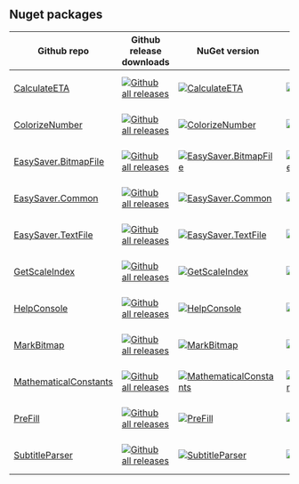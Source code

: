 ## Nuget packages

| Github repo | Github release downloads| NuGet version | Downloads | Stars | Last Commit | Contributers |
| ----------- | ----------------------- | ------------- | --------- | ----- | ----------- | ------------ |
| [CalculateETA](https://github.com/meokullu/CalculateETA) | [![Github all releases](https://img.shields.io/github/downloads/meokullu/CalculateETA/total.svg)](https://GitHub.com/meokullu/CalculateETA/releases/) | [![CalculateETA](https://img.shields.io/nuget/v/CalculateETA.svg)](https://www.nuget.org/packages/CalculateETA/) | [![CalculateETA](https://img.shields.io/nuget/dt/CalculateETA.svg)](https://www.nuget.org/packages/CalculateETA/) | [![GitHub stars](https://img.shields.io/github/stars/meokullu/CalculateETA.svg?style=social&label=Star&maxAge=2592000)](https://GitHub.com/meokullu/CalculateETA/stargazers/) | [![GitHub latest commit](https://badgen.net/github/last-commit/meokullu/CalculateETA)](https://GitHub.com/meokullu/CalculateETA/commit/) | [![GitHub contributors](https://img.shields.io/github/contributors/meokullu/CalculateETA.svg)](https://GitHub.com/meokullu/CalculateETA/graphs/contributors/)
| [ColorizeNumber](https://github.com/meokullu/ColorizeNumber) | [![Github all releases](https://img.shields.io/github/downloads/meokullu/ColorizeNumber/total.svg)](https://GitHub.com/meokullu/ColorizeNumber/releases/) | [![ColorizeNumber](https://img.shields.io/nuget/v/ColorizeNumber.svg)](https://www.nuget.org/packages/ColorizeNumber/) | [![ColorizeNumber](https://img.shields.io/nuget/dt/ColorizeNumber.svg)](https://www.nuget.org/packages/ColorizeNumber/) | [![GitHub stars](https://img.shields.io/github/stars/meokullu/ColorizeNumber.svg?style=social&label=Star&maxAge=2592000)](https://GitHub.com/meokullu/ColorizeNumber/stargazers/) | [![GitHub latest commit](https://badgen.net/github/last-commit/meokullu/ColorizeNumber)](https://GitHub.com/meokullu/ColorizeNumber/commit/) | [![GitHub contributors](https://img.shields.io/github/contributors/meokullu/CalculateETA.svg)](https://GitHub.com/meokullu/CalculateETA/graphs/contributors/)
| [EasySaver.BitmapFile](https://github.com/meokullu/EasySaver.BitmapFile) | [![Github all releases](https://img.shields.io/github/downloads/meokullu/EasySaver/total.svg)](https://GitHub.com/meokullu/EasySaver/releases/) | [![EasySaver.BitmapFile](https://img.shields.io/nuget/v/EasySaver.BitmapFile.svg)](https://www.nuget.org/packages/EasySaver.BitmapFile/) | [![EasySaver.BitmapFile](https://img.shields.io/nuget/dt/EasySaver.BitmapFile.svg)](https://www.nuget.org/packages/EasySaver.BitmapFile/) | [![GitHub stars](https://img.shields.io/github/stars/meokullu/EasySaver.svg?style=social&label=Star&maxAge=2592000)](https://GitHub.com/meokullu/EasySaver/stargazers/) | [![GitHub latest commit](https://badgen.net/github/last-commit/meokullu/EasySaver)](https://GitHub.com/meokullu/EasySaver/commit/) | [![GitHub contributors](https://img.shields.io/github/contributors/meokullu/EasySaver.svg)](https://GitHub.com/meokullu/EasySaver/graphs/contributors/)
| [EasySaver.Common](https:/github.com/meokullu/EasySaver.Common/) | [![Github all releases](https://img.shields.io/github/downloads/meokullu/EasySaver/total.svg)](https://GitHub.com/meokullu/EasySaver/releases/) |[![EasySaver.Common](https://img.shields.io/nuget/v/EasySaver.Common.svg)](https://www.nuget.org/packages/EasySaver.Common/) | [![EasySaver.Common](https://img.shields.io/nuget/dt/EasySaver.Common.svg)](https://www.nuget.org/packages/EasySaver.Common/) | [![GitHub stars](https://img.shields.io/github/stars/meokullu/EasySaver.svg?style=social&label=Star&maxAge=2592000)](https://GitHub.com/meokullu/EasySaver/stargazers/) | [![GitHub latest commit](https://badgen.net/github/last-commit/meokullu/EasySaver)](https://GitHub.com/meokullu/EasySaver/commit/) | [![GitHub contributors](https://img.shields.io/github/contributors/meokullu/EasySaver.svg)](https://GitHub.com/meokullu/EasySaver/graphs/contributors/)
| [EasySaver.TextFile](https://github.com/meokullu/EasySaver.TextFile/) |  [![Github all releases](https://img.shields.io/github/downloads/meokullu/EasySaver/total.svg)](https://GitHub.com/meokullu/EasySaver/releases/) |[![EasySaver.TextFile](https://img.shields.io/nuget/v/EasySaver.TextFile.svg)](https://www.nuget.org/packages/EasySaver.TextFile/) | [![EasySaver.TextFile](https://img.shields.io/nuget/dt/EasySaver.TextFile.svg)](https://www.nuget.org/packages/EasySaver.TextFile/) | [![GitHub stars](https://img.shields.io/github/stars/meokullu/EasySaver.svg?style=social&label=Star&maxAge=2592000)](https://GitHub.com/meokullu/EasySaver/stargazers/) | [![GitHub latest commit](https://badgen.net/github/last-commit/meokullu/EasySaver)](https://GitHub.com/meokullu/EasySaver/commit/) | [![GitHub contributors](https://img.shields.io/github/contributors/meokullu/EasySaver.svg)](https://GitHub.com/meokullu/EasySaver/graphs/contributors/)
| [GetScaleIndex](https://github.com/meokullus/GetScaleIndex/) | [![Github all releases](https://img.shields.io/github/downloads/meokullu/GetScaleIndex/total.svg)](https://GitHub.com/meokullu/GetScaleIndex/releases/) | [![GetScaleIndex](https://img.shields.io/nuget/v/GetScaleIndex.svg)](https://www.nuget.org/packages/GetScaleIndex/) | [![GetScaleIndex](https://img.shields.io/nuget/dt/GetScaleIndex.svg)](https://www.nuget.org/packages/GetScaleIndex/) | [![GitHub stars](https://img.shields.io/github/stars/meokullu/GetScaleIndex.svg?style=social&label=Star&maxAge=2592000)](https://GitHub.com/meokullu/GetScaleIndex/stargazers/) | [![GitHub latest commit](https://badgen.net/github/last-commit/meokullu/GetScaleIndex)](https://GitHub.com/meokullu/GetScaleIndex/commit/) | [![GitHub contributors](https://img.shields.io/github/contributors/meokullu/GetScaleIndex.svg)](https://GitHub.com/meokullu/GetScaleIndex/graphs/contributors/)
| [HelpConsole](https://github.com/meokullu/HelpConsole/) | [![Github all releases](https://img.shields.io/github/downloads/meokullu/HelpConsole/total.svg)](https://GitHub.com/meokullu/HelpConsole/releases/) | [![HelpConsole](https://img.shields.io/nuget/v/HelpConsole.svg)](https://www.nuget.org/packages/HelpConsole/) | [![HelpConsole](https://img.shields.io/nuget/dt/HelpConsole.svg)](https://www.nuget.org/packages/HelpConsole/) | [![GitHub stars](https://img.shields.io/github/stars/meokullu/HelpConsole.svg?style=social&label=Star&maxAge=2592000)](https://GitHub.com/meokullu/HelpConsole/stargazers/) | [![GitHub latest commit](https://badgen.net/github/last-commit/meokullu/HelpConsole)](https://GitHub.com/meokullu/HelpConsole/commit/) | [![GitHub contributors](https://img.shields.io/github/contributors/meokullu/HelpConsole.svg)](https://GitHub.com/meokullu/HelpConsole/graphs/contributors/)
| [MarkBitmap](https://github.com/meokullu/MarkBitmap/) | [![Github all releases](https://img.shields.io/github/downloads/meokullu/MarkBitmap/total.svg)](https://GitHub.com/meokullu/MarkBitmap/releases/) | [![MarkBitmap](https://img.shields.io/nuget/v/MarkBitmap.svg)](https://www.nuget.org/packages/MarkBitmap/) | [![MarkBitmap](https://img.shields.io/nuget/dt/MarkBitmap.svg)](https://www.nuget.org/packages/MarkBitmap/) | [![GitHub stars](https://img.shields.io/github/stars/meokullu/MarkBitmap.svg?style=social&label=Star&maxAge=2592000)](https://GitHub.com/meokullu/MarkBitmap/stargazers/) | [![GitHub latest commit](https://badgen.net/github/last-commit/meokullu/MarkBitmap)](https://GitHub.com/meokullu/MarkBitmap/commit/) | [![GitHub contributors](https://img.shields.io/github/contributors/meokullu/MarkBitmap.svg)](https://GitHub.com/meokullu/MarkBitmap/graphs/contributors/)
| [MathematicalConstants](https://github.com/meokullu/MathematicalConstants/) | [![Github all releases](https://img.shields.io/github/downloads/meokullu/MathematicalConstants/total.svg)](https://GitHub.com/meokullu/MathematicalConstants/releases/) | [![MathematicalConstants](https://img.shields.io/nuget/v/MathematicalConstants.svg)](https://www.nuget.org/packages/MathematicalConstants/) | [![MathematicalConstants](https://img.shields.io/nuget/dt/MathematicalConstants.svg)](https://www.nuget.org/packages/MathematicalConstants/) | [![GitHub stars](https://img.shields.io/github/stars/meokullu/MathematicalConstants.svg?style=social&label=Star&maxAge=2592000)](https://GitHub.com/meokullu/MathematicalConstants/stargazers/) | [![GitHub latest commit](https://badgen.net/github/last-commit/meokullu/MathematicalConstants)](https://GitHub.com/meokullu/MathematicalConstants/commit/) | [![GitHub contributors](https://img.shields.io/github/contributors/meokullu/MathematicalConstants.svg)](https://GitHub.com/meokullu/MathematicalConstants/graphs/contributors/)
| [PreFill](https://github.com/meokullu/PreFill/) | [![Github all releases](https://img.shields.io/github/downloads/meokullu/PreFill/total.svg)](https://GitHub.com/meokullu/PreFill/releases/) | [![PreFill](https://img.shields.io/nuget/v/PreFill.svg)](https://www.nuget.org/packages/PreFill/) | [![PreFill](https://img.shields.io/nuget/dt/PreFill.svg)](https://www.nuget.org/packages/PreFill/) | [![GitHub stars](https://img.shields.io/github/stars/meokullu/PreFill.svg?style=social&label=Star&maxAge=2592000)](https://GitHub.com/meokullu/PreFill/stargazers/) | [![GitHub latest commit](https://badgen.net/github/last-commit/meokullu/PreFill)](https://GitHub.com/meokullu/PreFill/commit/) | [![GitHub contributors](https://img.shields.io/github/contributors/meokullu/PreFill.svg)](https://GitHub.com/meokullu/PreFill/graphs/contributors/)
| [SubtitleParser](https://github.com/meokullu/SubtitleParser/) | [![Github all releases](https://img.shields.io/github/downloads/meokullu/SubtitleParser/total.svg)](https://GitHub.com/meokullu/SubtitleParser/releases/) | [![SubtitleParser](https://img.shields.io/nuget/v/SubtitleParser.svg)](https://www.nuget.org/packages/SubtitleParser/) | [![SubtitleParser](https://img.shields.io/nuget/dt/SubtitleParser.svg)](https://www.nuget.org/packages/SubtitleParser/) | [![GitHub stars](https://img.shields.io/github/stars/meokullu/SubtitleParser.svg?style=social&label=Star&maxAge=2592000)](https://GitHub.com/meokullu/SubtitleParser/stargazers/) | [![GitHub latest commit](https://badgen.net/github/last-commit/meokullu/SubtitleParser)](https://GitHub.com/meokullu/SubtitleParser/commit/) | [![GitHub contributors](https://img.shields.io/github/contributors/meokullu/SubtitleParser.svg)](https://GitHub.com/meokullu/SubtitleParser/graphs/contributors/)
